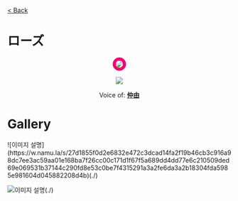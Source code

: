 [< Back](./?page=artist)

# ローズ

<p style="text-align:center;"><img src="https://gwansangg.am/hgjs/files/rose.png" style="max-width: 200px; border-radius: 50%; border: 7px solid #fa006e;"></p>
<p style="text-align:center;"><img src="https://w.namu.la/s/27d1855f0d2e6832e472c3dcad14fa2f19b46cb3c916a98dc7ee3ac59aa01e168ba7f26cc00c171d1f67f5a689dd4dd77e6c210509ded69e069531b37144c290fd8e53c0be7f4315291a3a2fe6da3a2b18304fda5985e981604d045882208d4b"></p>

<p style="text-align: center;">Voice of: <b><a href="./?page=artist/duanmuci">仲由</a></b></p>

# Gallery

<div class="gallery-container">
  ![이미지 설명](https://w.namu.la/s/27d1855f0d2e6832e472c3dcad14fa2f19b46cb3c916a98dc7ee3ac59aa01e168ba7f26cc00c171d1f67f5a689dd4dd77e6c210509ded69e069531b37144c290fd8e53c0be7f4315291a3a2fe6da3a2b18304fda5985e981604d045882208d4b)(./)
  
  ![이미지 설명](https://gwansangg.am/hgjs/files/rose.png)(./)
  
</div>
